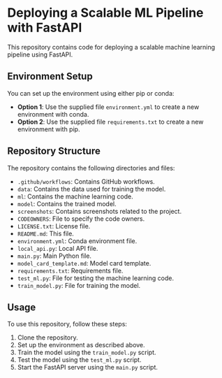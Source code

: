 # Deploying a Scalable ML Pipeline with FastAPI

This repository contains code for deploying a scalable machine learning pipeline using FastAPI.

## Environment Setup

You can set up the environment using either pip or conda:

- **Option 1**: Use the supplied file `environment.yml` to create a new environment with conda.
- **Option 2**: Use the supplied file `requirements.txt` to create a new environment with pip.

## Repository Structure

The repository contains the following directories and files:

- `.github/workflows`: Contains GitHub workflows.
- `data`: Contains the data used for training the model.
- `ml`: Contains the machine learning code.
- `model`: Contains the trained model.
- `screenshots`: Contains screenshots related to the project.
- `CODEOWNERS`: File to specify the code owners.
- `LICENSE.txt`: License file.
- `README.md`: This file.
- `environment.yml`: Conda environment file.
- `local_api.py`: Local API file.
- `main.py`: Main Python file.
- `model_card_template.md`: Model card template.
- `requirements.txt`: Requirements file.
- `test_ml.py`: File for testing the machine learning code.
- `train_model.py`: File for training the model.

## Usage

To use this repository, follow these steps:

1. Clone the repository.
2. Set up the environment as described above.
3. Train the model using the `train_model.py` script.
4. Test the model using the `test_ml.py` script.
5. Start the FastAPI server using the `main.py` script.
